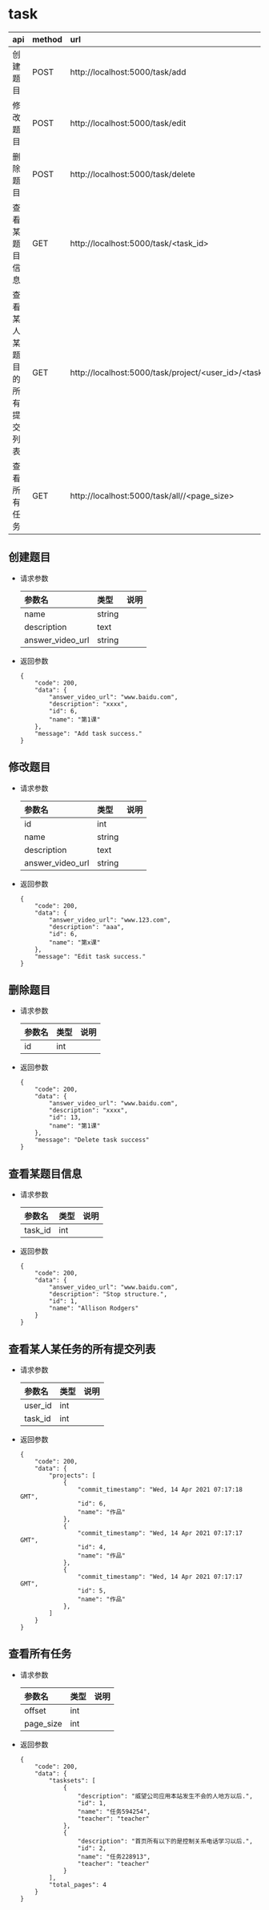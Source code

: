 # task

| api | method| url |
| :-----| :---- | :---- |
| 创建题目 | POST | http://localhost:5000/task/add
| 修改题目 | POST | http://localhost:5000/task/edit
| 删除题目 | POST | http://localhost:5000/task/delete
| 查看某题目信息| GET | http://localhost:5000/task/<task_id>
| 查看某人某题目的所有提交列表| GET| http://localhost:5000/task/project/<user_id>/<task_id>
| 查看所有任务| GET | http://localhost:5000/task/all/<offset>/<page_size>

## 创建题目
- 请求参数
    
    | 参数名 | 类型| 说明 |
    | :-----| :---- | :---- |
    | name | string | 
    | description | text| 
    | answer_video_url | string |

- 返回参数
    ```
    {
        "code": 200,
        "data": {
            "answer_video_url": "www.baidu.com",
            "description": "xxxx",
            "id": 6,
            "name": "第1课"
        },
        "message": "Add task success."
    }
    ```

## 修改题目
- 请求参数
    
    | 参数名 | 类型| 说明 |
    | :-----| :---- | :---- |
    | id | int | 
    | name | string |
    | description | text| 
    | answer_video_url | string | 

- 返回参数

    ```
    {
        "code": 200,
        "data": {
            "answer_video_url": "www.123.com",
            "description": "aaa",
            "id": 6,
            "name": "第x课"
        },
        "message": "Edit task success."
    }
    ```
  

## 删除题目
- 请求参数
    
    | 参数名 | 类型| 说明 |
    | :-----| :---- | :---- |
    | id | int | 

- 返回参数
    ```
    {
        "code": 200,
        "data": {
            "answer_video_url": "www.baidu.com",
            "description": "xxxx",
            "id": 13,
            "name": "第1课"
        },
        "message": "Delete task success"
    }
    ```

## 查看某题目信息
- 请求参数
    
    | 参数名 | 类型| 说明 |
    | :-----| :---- | :---- |
    | task_id | int |

- 返回参数
    ```
    {
        "code": 200,
        "data": {
            "answer_video_url": "www.baidu.com",
            "description": "Stop structure.",
            "id": 1,
            "name": "Allison Rodgers"
        }
    }
    ```

## 查看某人某任务的所有提交列表
- 请求参数
    
    | 参数名 | 类型| 说明 |
    | :-----| :---- | :---- |
    | user_id | int | 
    | task_id | int |

- 返回参数
    ```
    {
        "code": 200,
        "data": {
            "projects": [
                {
                    "commit_timestamp": "Wed, 14 Apr 2021 07:17:18 GMT",
                    "id": 6,
                    "name": "作品"
                },
                {
                    "commit_timestamp": "Wed, 14 Apr 2021 07:17:17 GMT",
                    "id": 4,
                    "name": "作品"
                },
                {
                    "commit_timestamp": "Wed, 14 Apr 2021 07:17:17 GMT",
                    "id": 5,
                    "name": "作品"
                },
            ]
        }
    }
    ```
  
## 查看所有任务
- 请求参数
    
    | 参数名 | 类型| 说明 |
    | :-----| :---- | :---- |
    | offset | int |
    | page_size| int |

- 返回参数
    ```
    {
        "code": 200,
        "data": {
            "tasksets": [
                {
                    "description": "威望公司应用本站发生不会的人地方以后.",
                    "id": 1,
                    "name": "任务594254",
                    "teacher": "teacher"
                },
                {
                    "description": "首页所有以下的是控制关系电话学习以后.",
                    "id": 2,
                    "name": "任务228913",
                    "teacher": "teacher"
                }
            ],
            "total_pages": 4
        }
    }
    ```